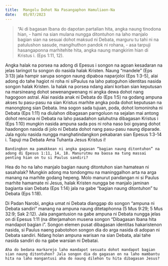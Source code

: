 ```yaml
---
title:  Mangolu Dohot Na Pasangaphon Hamuliaon-Na
date:   05/07/2023
---
```


> <p></p>
> “Ai di bagasan Ibana do dapotan partalian hita, angka naung tinodona hian, - hami na sian mulana nungga ditontuhon na laho manjalo bagian sian na sesuai dohot maksud ni Debata, marguru tu tahi ni na patulushon sasude, mangihuthon pandok ni rohana, - asa tarpuji hasangaponna marhitehite hita, angka naung mangkirim hian di Kristus i. (Eps 1:11, 12).

Angka halak na porsea na adong di Epesus i songon na agoan kesadaran na jelas taringot tu songon do nasida halak Kristen. Naung “mandele” (Eps 3:13) jala hampir sarupa songon naung dipaboa naparjoloi (Eps 1:3-5), alai adong do tahe hagiot ni roha ni siPaulus na laho patoguhon identitas nasida songon halak Kristen. Ia halak na porsea ndang alani korban sian keputusan na marsineang dohot sewenangwenang ni angka dewa dohot nang hagogoon astral. Alai nasida anak ni Debata do (Eps 1:5) na godang ampuna akses tu pasu-pasu na sian Kristus marhite angka poda dohot keputusan na manongtong sian Debata. Ima sogon sada tujuan, poda, dohot lomoniroha ni Debata (Eps 1:11) na diulahon dibagasan parngoluon na sejalan mai antong dohot rencana ni Debata na laho pasadahon saluhutna dibagasan Kristus i (Eps 1:10) mungkin nasida ampuna sada pos ni roha naso boi goyang dohot haadongon  nasida di jolo ni Debata dohot nang pasu-pasu naung diparade. Jala ngolu nasida nungga manghatindangkon pekabaran sian Epesus 1:3-14 i. Tapuji ma Debata Ama Tuhanta Jesus Kristus i!

`Bandingkon ma pamakkean ni angka gagasan “bagian naung ditontuhon” na adong di Epesus 1:11, 14, 18. Manurutmu ma baosa ma tung massai penting hian on tu si Paulus sandiri?`

Hea do ho na laho manjalo bagian naung ditontuhon sian hamatean ni sasahalak? Mungkin adong ma tondongmu na maninggalhon arta na arga manang na marhite godang hepeng. Molo manurut pandangan ni si Paulus marhite hamamate ni Jesus, halak Kristen nungga be manjalo jaminan bagianta sian Debata (Eps 1:14) jala na gabe “bagian naung ditontuhon” tu Debata (Eps 1:18).

Di Padan Narobi, angka umat ni Debata dianggap do songon “ampuna ni Debata sandiri” manang na ampuna naung ditetaphonna (5 Mus 9:29; 5 Mus 32:9; Sak 2:12). Jala pangantusion na gabe ampuna ni Debata nungga jelas on di Epesus 1:11 (na diterjamahon musena songon “Dibagasan Ibana hita mandapot bagian i”. Songon elemen pusat dibagasan identitas hakaristenon nasida, si Paulus naeng pabotohon songon dia do arga nasida di adopan ni Debata sandiri. Ndang holan ampuna warisan na sian Debata, alai tahe nasida sandiri do na gabe warsian ni Debatai.

`Aha do bedana markarejo laho mandapot sesuatu dohot mandapot bagian sian naung ditontuhon? Jala songon dia do gagasan on na laho mambantu hita na laho mangantusi aha do naung dilehon tu hita dibagasan Jesus?`